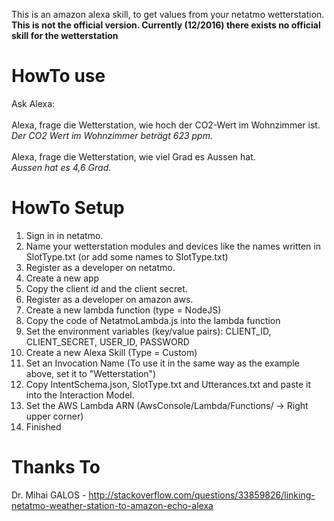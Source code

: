 This is an amazon alexa skill, to get values from your netatmo wetterstation.
<br /><b>This is not the official version. Currently (12/2016) there exists no official skill for the wetterstation</b>

# HowTo use
Ask Alexa:
<br /><br />
Alexa, frage die Wetterstation, wie hoch der CO2-Wert im Wohnzimmer ist.<br />
<i>Der CO2 Wert im Wohnzimmer beträgt 623 ppm.</i>
<br /><br />
Alexa, frage die Wetterstation, wie viel Grad es Aussen hat.<br />
<i>Aussen hat es 4,6 Grad.</i>

# HowTo Setup
1. Sign in in netatmo.
2. Name your wetterstation modules and devices like the names written in SlotType.txt (or add some names to SlotType.txt)
3. Register as a developer on netatmo.
4. Create a new app
5. Copy the client id and the client secret.
6. Register as a developer on amazon aws.
7. Create a new lambda function (type = NodeJS)
8. Copy the code of NetatmoLambda.js into the lambda function
9. Set the environment variables (key/value pairs): CLIENT_ID, CLIENT_SECRET, USER_ID, PASSWORD
10. Create a new Alexa Skill (Type = Custom)
11. Set an Invocation Name (To use it in the same way as the example above, set it to "Wetterstation")
12. Copy IntentSchema.json, SlotType.txt and Utterances.txt and paste it into the Interaction Model.
13. Set the AWS Lambda ARN (AwsConsole/Lambda/Functions/<YourFunctionName> -> Right upper corner)
14. Finished

# Thanks To
Dr. Mihai GALOS - http://stackoverflow.com/questions/33859826/linking-netatmo-weather-station-to-amazon-echo-alexa